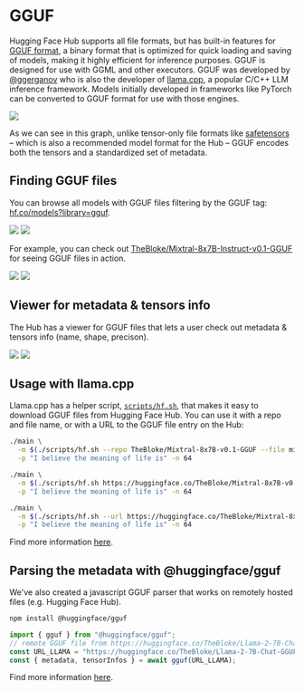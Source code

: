# GGUF

Hugging Face Hub supports all file formats, but has built-in features for [GGUF format](https://github.com/ggerganov/ggml/blob/master/docs/gguf.md), a binary format that is optimized for quick loading and saving of models, making it highly efficient for inference purposes. GGUF is designed for use with GGML and other executors. GGUF was developed by [@ggerganov](https://huggingface.co/ggerganov) who is also the developer of [llama.cpp](https://github.com/ggerganov/llama.cpp), a popular C/C++ LLM inference framework. Models initially developed in frameworks like PyTorch can be converted to GGUF format for use with those engines.

<div class="flex justify-center w-full">
<img style="max-width: 50em;" src="https://huggingface.co/datasets/huggingface/documentation-images/resolve/main/hub/gguf-spec.png"/>
</div>

As we can see in this graph, unlike tensor-only file formats like [safetensors](https://huggingface.co/docs/safetensors) – which is also a recommended model format for the Hub – GGUF encodes both the tensors and a standardized set of metadata.

## Finding GGUF files

You can browse all models with GGUF files filtering by the GGUF tag: [hf.co/models?library=gguf](https://huggingface.co/models?library=gguf).

<div class="flex justify-center">
<img class="block dark:hidden" src="https://huggingface.co/datasets/huggingface/documentation-images/resolve/main/hub/gguf-filter-light.png"/>
<img class="hidden dark:block" src="https://huggingface.co/datasets/huggingface/documentation-images/resolve/main/hub/gguf-filter-dark.png"/>
</div>

For example, you can check out [TheBloke/Mixtral-8x7B-Instruct-v0.1-GGUF](https://huggingface.co/TheBloke/Mixtral-8x7B-Instruct-v0.1-GGUF) for seeing GGUF files in action. 

<div class="flex justify-center">
<img class="block dark:hidden" src="https://huggingface.co/datasets/huggingface/documentation-images/resolve/main/hub/gguf-repo-light.png"/>
<img class="hidden dark:block" src="https://huggingface.co/datasets/huggingface/documentation-images/resolve/main/hub/gguf-repo-dark.png"/>
</div>

## Viewer for metadata & tensors info

The Hub has a viewer for GGUF files that lets a user check out metadata & tensors info (name, shape, precison).

<div class="flex justify-center">
<img class="block dark:hidden" src="https://huggingface.co/datasets/huggingface/documentation-images/resolve/main/hub/gguf-tensortable-light.png"/>
<img class="hidden dark:block" src="https://huggingface.co/datasets/huggingface/documentation-images/resolve/main/hub/gguf-tensortable-dark.png"/>
</div>

## Usage with llama.cpp

Llama.cpp has a helper script, [`scripts/hf.sh`](https://github.com/ggerganov/llama.cpp/blob/master/scripts/hf.sh), that makes it easy to download GGUF files from Hugging Face Hub. You can use it with a repo and file name, or with a URL to the GGUF file entry on the Hub:

```bash
./main \
  -m $(./scripts/hf.sh --repo TheBloke/Mixtral-8x7B-v0.1-GGUF --file mixtral-8x7b-v0.1.Q4_K_M.gguf) \
  -p "I believe the meaning of life is" -n 64

./main \
  -m $(./scripts/hf.sh https://huggingface.co/TheBloke/Mixtral-8x7B-v0.1-GGUF/blob/main/mixtral-8x7b-v0.1.Q4_K_M.gguf) \
  -p "I believe the meaning of life is" -n 64

./main \
  -m $(./scripts/hf.sh --url https://huggingface.co/TheBloke/Mixtral-8x7B-v0.1-GGUF/blob/main/mixtral-8x7b-v0.1.Q4_K_M.gguf) \
  -p "I believe the meaning of life is" -n 64
```

Find more information [here](https://github.com/ggerganov/llama.cpp/pull/5501).

## Parsing the metadata with @huggingface/gguf

We've also created a javascript GGUF parser that works on remotely hosted files (e.g. Hugging Face Hub).

```bash
npm install @huggingface/gguf
```

```ts
import { gguf } from "@huggingface/gguf";
// remote GGUF file from https://huggingface.co/TheBloke/Llama-2-7B-Chat-GGUF
const URL_LLAMA = "https://huggingface.co/TheBloke/Llama-2-7B-Chat-GGUF/resolve/191239b/llama-2-7b-chat.Q2_K.gguf";
const { metadata, tensorInfos } = await gguf(URL_LLAMA);
```

Find more information [here](https://github.com/huggingface/huggingface.js/tree/main/packages/gguf).